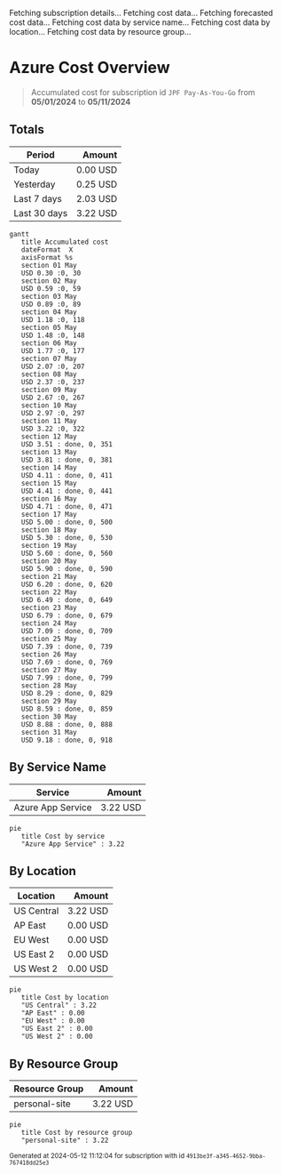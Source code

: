 Fetching subscription details...
Fetching cost data...
Fetching forecasted cost data...
Fetching cost data by service name...
Fetching cost data by location...
Fetching cost data by resource group...
# Azure Cost Overview

> Accumulated cost for subscription id `JPF Pay-As-You-Go` from **05/01/2024** to **05/11/2024**

## Totals

|Period|Amount|
|---|---:|
|Today|0.00 USD|
|Yesterday|0.25 USD|
|Last 7 days|2.03 USD|
|Last 30 days|3.22 USD|

```mermaid
gantt
   title Accumulated cost
   dateFormat  X
   axisFormat %s
   section 01 May
   USD 0.30 :0, 30
   section 02 May
   USD 0.59 :0, 59
   section 03 May
   USD 0.89 :0, 89
   section 04 May
   USD 1.18 :0, 118
   section 05 May
   USD 1.48 :0, 148
   section 06 May
   USD 1.77 :0, 177
   section 07 May
   USD 2.07 :0, 207
   section 08 May
   USD 2.37 :0, 237
   section 09 May
   USD 2.67 :0, 267
   section 10 May
   USD 2.97 :0, 297
   section 11 May
   USD 3.22 :0, 322
   section 12 May
   USD 3.51 : done, 0, 351
   section 13 May
   USD 3.81 : done, 0, 381
   section 14 May
   USD 4.11 : done, 0, 411
   section 15 May
   USD 4.41 : done, 0, 441
   section 16 May
   USD 4.71 : done, 0, 471
   section 17 May
   USD 5.00 : done, 0, 500
   section 18 May
   USD 5.30 : done, 0, 530
   section 19 May
   USD 5.60 : done, 0, 560
   section 20 May
   USD 5.90 : done, 0, 590
   section 21 May
   USD 6.20 : done, 0, 620
   section 22 May
   USD 6.49 : done, 0, 649
   section 23 May
   USD 6.79 : done, 0, 679
   section 24 May
   USD 7.09 : done, 0, 709
   section 25 May
   USD 7.39 : done, 0, 739
   section 26 May
   USD 7.69 : done, 0, 769
   section 27 May
   USD 7.99 : done, 0, 799
   section 28 May
   USD 8.29 : done, 0, 829
   section 29 May
   USD 8.59 : done, 0, 859
   section 30 May
   USD 8.88 : done, 0, 888
   section 31 May
   USD 9.18 : done, 0, 918
```

## By Service Name

|Service|Amount|
|---|---:|
|Azure App Service|3.22 USD|

```mermaid
pie
   title Cost by service
   "Azure App Service" : 3.22
```

## By Location

|Location|Amount|
|---|---:|
|US Central|3.22 USD|
|AP East|0.00 USD|
|EU West|0.00 USD|
|US East 2|0.00 USD|
|US West 2|0.00 USD|

```mermaid
pie
   title Cost by location
   "US Central" : 3.22
   "AP East" : 0.00
   "EU West" : 0.00
   "US East 2" : 0.00
   "US West 2" : 0.00
```

## By Resource Group

|Resource Group|Amount|
|---|---:|
|personal-site|3.22 USD|

```mermaid
pie
   title Cost by resource group
   "personal-site" : 3.22
```

<sup>Generated at 2024-05-12 11:12:04 for subscription with id `4913be3f-a345-4652-9bba-767418dd25e3`</sup>

